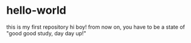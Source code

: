 # hello-world
this is  my first repository
hi boy!
from now on, you have to be a state of "good good study, day day up!"
